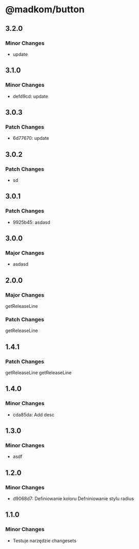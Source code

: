 # @madkom/button

## 3.2.0

### Minor Changes

- update

## 3.1.0

### Minor Changes

- defd9cd: update

## 3.0.3

### Patch Changes

- 6d77670: update

## 3.0.2

### Patch Changes

- sd

## 3.0.1

### Patch Changes

- 9925b45: asdasd

## 3.0.0

### Major Changes

- asdasd

## 2.0.0

### Major Changes

getReleaseLine

### Patch Changes

getReleaseLine

## 1.4.1

### Patch Changes

getReleaseLine
getReleaseLine

## 1.4.0

### Minor Changes

- cda85da: Add desc

## 1.3.0

### Minor Changes

- asdf

## 1.2.0

### Minor Changes

- d9068d7: Definiowanie koloru
  Defniniowanie stylu radius

## 1.1.0

### Minor Changes

- Testuje narzędzie changesets
